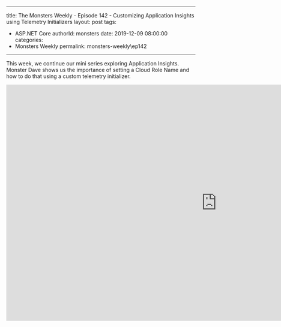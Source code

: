 
---
title: The Monsters Weekly - Episode 142 -  Customizing Application Insights using Telemetry Initializers
layout: post
tags: 
  - ASP.NET Core
authorId: monsters
date: 2019-12-09 08:00:00
categories:
  - Monsters Weekly
permalink: monsters-weekly\ep142
---

This week, we continue our mini series exploring Application Insights. Monster Dave shows us the importance of setting a Cloud Role Name and how to do that using a custom telemetry initializer.

<iframe width="1120" height="630" src="https://www.youtube.com/embed/1OAaYb_HL5g" frameborder="0" allow="accelerometer; autoplay; encrypted-media; gyroscope; picture-in-picture" allowfullscreen></iframe>
